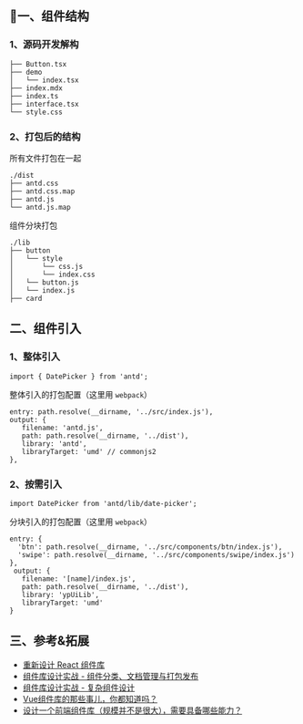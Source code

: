 ## 一、组件结构

### 1、**源码开发解构**
```
├── Button.tsx
├── demo
│   └── index.tsx
├── index.mdx
├── index.ts
├── interface.tsx
└── style.css
```

### 2、**打包后的结构**

所有文件打包在一起
```
./dist
├── antd.css
├── antd.css.map
├── antd.js
└── antd.js.map
```

组件分块打包
```
./lib
├── button
│   └── style
│       └── css.js
│       └── index.css
│   └── button.js
│   └── index.js
├── card
```


## 二、组件引入

### 1、整体引入
```
import { DatePicker } from 'antd';
```

整体引入的打包配置（这里用 `webpack`）
```
entry: path.resolve(__dirname, '../src/index.js'),
output: {
   filename: 'antd.js',
   path: path.resolve(__dirname, '../dist'),
   library: 'antd',
   libraryTarget: 'umd' // commonjs2
},
```

### 2、按需引入
```
import DatePicker from 'antd/lib/date-picker';
```

分块引入的打包配置（这里用 `webpack`）
```
entry: {
  'btn': path.resolve(__dirname, '../src/components/btn/index.js'),
  'swipe': path.resolve(__dirname, '../src/components/swipe/index.js')
},
 output: {
   filename: '[name]/index.js',
   path: path.resolve(__dirname, '../dist'),
   library: 'ypUiLib',
   libraryTarget: 'umd'
}
```

## 三、参考&拓展
- [重新设计 React 组件库](https://github.com/AlanWei/blog/issues/1)
- [组件库设计实战 - 组件分类、文档管理与打包发布](https://github.com/AlanWei/blog/issues/2)
- [组件库设计实战 - 复杂组件设计](https://github.com/AlanWei/blog/issues/4)
- [Vue组件库的那些事儿，你都知道吗？](https://zhuanlan.zhihu.com/p/29311488)
- [设计一个前端组件库（规模并不是很大），需要具备哪些能力？](https://www.zhihu.com/question/266745124/answer/322998960)



